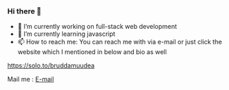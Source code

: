 ### Hi there 👋
- 🔭 I’m currently working on full-stack web development
- 🌱 I’m currently learning javascript
- 📫 How to reach me: You can reach me with via e-mail or just click the website which I mentioned in below and bio as well

https://solo.to/bruddamuudea

Mail me : [E-mail](https://mail.google.com/mail/u/3/?ogbl#inbox?compose=DmwnWsdJLdGdsBnvqQVKqrfgNfwmSCLcDpXnmRGcfZSPdxMSXkFtDLgVpFflmnHgMvmxjFLchFjQ)

<!--
**atakane33/atakane33** is a ✨ _special_ ✨ repository because its `README.md` (this file) appears on your GitHub profile.

Here are some ideas to get you started:

- 🔭 I’m currently working on ...
- 🌱 I’m currently learning ...
- 👯 I’m looking to collaborate on ...
- 🤔 I’m looking for help with ...
- 💬 Ask me about ...
- 📫 How to reach me: ...
- 😄 Pronouns: ...
- ⚡ Fun fact: ...
-->
